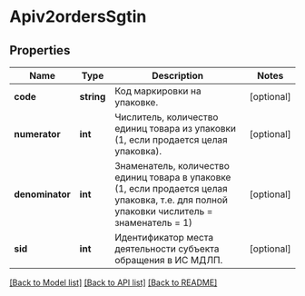 # Apiv2ordersSgtin

## Properties
Name | Type | Description | Notes
------------ | ------------- | ------------- | -------------
**code** | **string** | Код маркировки на упаковке. | [optional] 
**numerator** | **int** | Числитель, количество единиц товара из упаковки (1, если продается целая упаковка). | [optional] 
**denominator** | **int** | Знаменатель, количество единиц товара в упаковке (1, если продается целая упаковка, т.е. для полной упаковки числитель &#x3D; знаменатель &#x3D; 1) | [optional] 
**sid** | **int** | Идентификатор места деятельности субъекта обращения в ИС МДЛП. | [optional] 

[[Back to Model list]](../../README.md#documentation-for-models) [[Back to API list]](../../README.md#documentation-for-api-endpoints) [[Back to README]](../../README.md)

